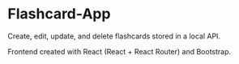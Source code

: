 # Flashcard-App
Create, edit, update, and delete flashcards stored in a local API.

Frontend created with React (React + React Router) and Bootstrap. 
